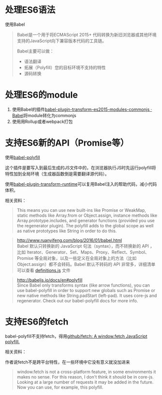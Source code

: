 # 处理ES6语法
使用Babel

> Babel是一个用于将ECMAScript 2015+ 代码转换为新旧浏览器或其他环境支持的JavaScript向下兼容版本代码的工具链。
> 
> Babel主要可以做：
> 
> - 语法翻译
> - 拓展（Polyfill）您的目标环境不支持的特性
> - 源码转换

# 处理ES6的module
1. 使用Babel的插件[babel-plugin-transform-es2015-modules-commonjs · Babel](https://babeljs.io/docs/en/babel-plugin-transform-es2015-modules-commonjs/)将module转化为commonjs
2. 使用用Rollup或者webpack打包

# 支持ES6新的API（Promise等）
使用[babel-polyfill](http://babeljs.io/docs/en/babel-polyfill)

这个插件是要写入到最后生成的JS文件中的，在浏览器执行JS时先运行polyfill将特性加到全局环境（生成器函数倒是需要翻译源代码）。

使用[babel-plugin-transform-runtime](http://babeljs.io/docs/en/babel-plugin-transform-runtime/)可以复用Babel注入的帮助代码，减小代码体积。

相关资料：

> This means you can use new built-ins like Promise or WeakMap, static methods like Array.from or Object.assign, instance methods like Array.prototype.includes, and generator functions (provided you use the regenerator plugin). The polyfill adds to the global scope as well as native prototypes like String in order to do this.

> http://www.ruanyifeng.com/blog/2016/01/babel.html  
Babel 默认只转换新的 JavaScript 句法（syntax），而不转换新的 API ，比如 Iterator、Generator、Set、Maps、Proxy、Reflect、Symbol、Promise 等全局对象，以及一些定义在全局对象上的方法（比如 Object.assign）都不会转码。Babel 默认不转码的 API 非常多，详细清单可以查看 [definitions.js](https://github.com/babel/babel/blob/master/packages/babel-plugin-transform-runtime/src/definitions.js) 文件

> http://babeljs.io/docs/en#polyfill  
Since Babel only transforms syntax (like arrow functions), you can use babel-polyfill in order to support new globals such as Promise or new native methods like String.padStart (left-pad). It uses core-js and regenerator. Check out our babel-polyfill docs for more info.


# 支持ES6的fetch
babel-polyfill不支持fetch，得用[github/fetch: A window.fetch JavaScript polyfill.](https://github.com/github/fetch)

相关资料：

作者说fetch不是跨平台特性，在一些环境中它没有意义就没加进来
> window.fetch is not a cross-platform feature, in some environments it makes no sense. For this reason, I don't think it should be in core-js. Looking at a large number of requests it may be added in the future. Now you can use, for example, this polyfill.


